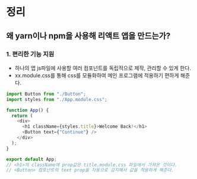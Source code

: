 # 정리

## 왜 yarn이나 npm을 사용해 리액트 앱을 만드는가?

### 1. 편리한 기능 지원

- 하나의 앱 js파일에 사용할 여러 컴포넌트를 독립적으로 제작, 관리할 수 있게 한다.
- xx.module.css를 통해 css를 모듈화하여 메인 프로그램에 적용하기 편하게 해준다.

```JavaScript
import Button from "./Button";
import styles from "./App.module.css";

function App() {
  return (
    <div>
      <h1 className={styles.title}>Welcome Back!</h1>
      <Button text={"Continue"} />
    </div>
  );
}

export default App;
// <h1>의 className에 prop값은 title.module.css 파일에서 가져온 것이다.
// <Button> 컴포넌트의 text prop을 자동으로 감지해서 값을 적용하게 해준다.
```

